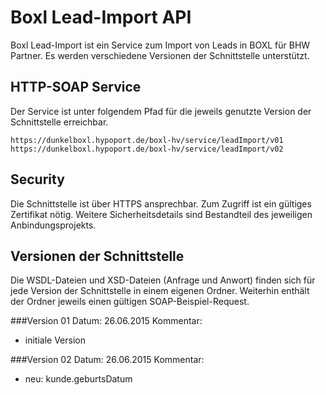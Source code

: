 # Boxl Lead-Import API

Boxl Lead-Import ist ein Service zum Import von Leads in BOXL für BHW Partner.
Es werden verschiedene Versionen der Schnittstelle unterstützt.

## HTTP-SOAP Service
Der Service ist unter folgendem Pfad für die jeweils genutzte Version der Schnittstelle erreichbar.
```
https://dunkelboxl.hypoport.de/boxl-hv/service/leadImport/v01
https://dunkelboxl.hypoport.de/boxl-hv/service/leadImport/v02
```
## Security
Die Schnittstelle ist über HTTPS ansprechbar. Zum Zugriff ist ein gültiges Zertifikat nötig.
Weitere Sicherheitsdetails sind Bestandteil des jeweiligen Anbindungsprojekts.

## Versionen der Schnittstelle
Die WSDL-Dateien und XSD-Dateien (Anfrage und Anwort) finden sich für jede Version der Schnittstelle in einem eigenen Ordner.
Weiterhin enthält der Ordner jeweils einen gültigen SOAP-Beispiel-Request.

###Version 01
Datum: 26.06.2015
Kommentar:
- initiale Version

###Version 02
Datum: 26.06.2015
Kommentar:
- neu: kunde.geburtsDatum
